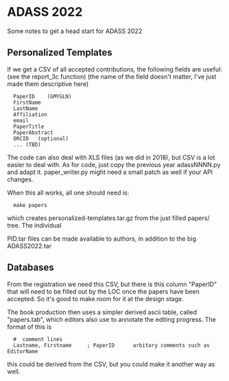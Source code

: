 
#  ADASS 2022

Some notes to get a head start for ADASS 2022

## Personalized Templates

If we get a CSV of all accepted contributions, the following fields are useful:  (see the report_3c function)
(the name of the field doesn't matter, I've just made them descriptive here)

      PaperID    (GMYGLN)
      FirstName
      LastName
      Affiliation
      email
      PaperTitle
      PaperAbstract
      ORCID   (optional)
      ... (TBD)


The code can also deal with XLS files (as we did in 2018), but CSV is a lot easier to deal with.
As for code, just copy the previous year adassNNNN.py and adapt it. paper_writer.py might need
a small patch as well if your API changes.

When this all works, all one should need is:

      make papers

which creates personalized-templates.tar.gz from the just filled papers/ tree. The individual

PID.tar files can be made available to authors, in addition to the big ADASS2022.tar

##  Databases

From the registration we need this CSV, but there is this column "PaperID" that will need to
be filled out by the LOC once the papers have been accepted. So it's good to make room for it
at the design stage.

The book production then uses a simpler derived ascii table, called "papers.tab", which editors also
use to annotate the editing progress.   The format of this is


      #  comment lines
      Lastname, Firstname     ; PaperID      arbitary comments such as EditorName

this could be derived from the CSV, but you could make it another way as well. 

